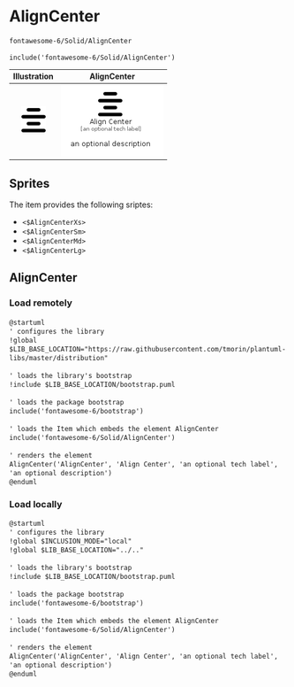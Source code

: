 # AlignCenter


```text
fontawesome-6/Solid/AlignCenter
```

```text
include('fontawesome-6/Solid/AlignCenter')
```



| Illustration | AlignCenter |
| :---: | :---: |
| ![illustration for Illustration](../../fontawesome-6/Solid/AlignCenter.png) | ![illustration for AlignCenter](../../fontawesome-6/Solid/AlignCenter.Local.png) |



## Sprites
The item provides the following sriptes:

- `<$AlignCenterXs>`
- `<$AlignCenterSm>`
- `<$AlignCenterMd>`
- `<$AlignCenterLg>`





## AlignCenter

### Load remotely
```plantuml
@startuml
' configures the library
!global $LIB_BASE_LOCATION="https://raw.githubusercontent.com/tmorin/plantuml-libs/master/distribution"

' loads the library's bootstrap
!include $LIB_BASE_LOCATION/bootstrap.puml

' loads the package bootstrap
include('fontawesome-6/bootstrap')

' loads the Item which embeds the element AlignCenter
include('fontawesome-6/Solid/AlignCenter')

' renders the element
AlignCenter('AlignCenter', 'Align Center', 'an optional tech label', 'an optional description')
@enduml
```

### Load locally
```plantuml
@startuml
' configures the library
!global $INCLUSION_MODE="local"
!global $LIB_BASE_LOCATION="../.."

' loads the library's bootstrap
!include $LIB_BASE_LOCATION/bootstrap.puml

' loads the package bootstrap
include('fontawesome-6/bootstrap')

' loads the Item which embeds the element AlignCenter
include('fontawesome-6/Solid/AlignCenter')

' renders the element
AlignCenter('AlignCenter', 'Align Center', 'an optional tech label', 'an optional description')
@enduml
```

